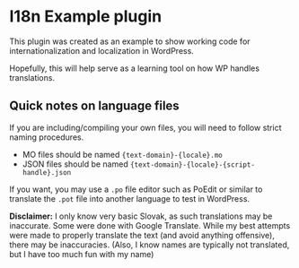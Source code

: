 # I18n Example plugin

This plugin was created as an example to show working code for internationalization and localization in WordPress.

Hopefully, this will help serve as a learning tool on how WP handles translations.

## Quick notes on language files
If you are including/compiling your own files, you will need to follow strict naming procedures.

* MO files should be named `{text-domain}-{locale}.mo`
* JSON files should be named `{text-domain}-{locale}-{script-handle}.json`

If you want, you may use a `.po` file editor such as PoEdit or similar to translate the `.pot` file into another language to test in WordPress.

**Disclaimer:** I only know very basic Slovak, as such translations may be inaccurate. Some were done with Google Translate. While my best attempts were made to properly translate the text (and avoid anything offensive), there may be inaccuracies. (Also, I know names are typically not translated, but I have too much fun with my name)